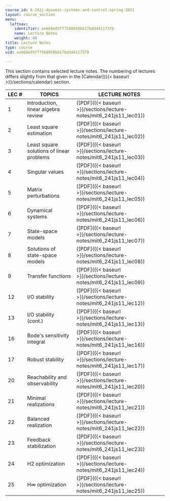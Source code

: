 ```yaml
---
course_id: 6-241j-dynamic-systems-and-control-spring-2011
layout: course_section
menu:
  leftnav:
    identifier: ee668e05ff7588950bb17bddd4117378
    name: Lecture Notes
    weight: 40
title: Lecture Notes
type: course
uid: ee668e05ff7588950bb17bddd4117378

---
```


This section contains selected lecture notes. The numbering of lectures differs slightly from that given in the [Calendar]({{< baseurl >}}/sections/calendar) section.

| LEC # | TOPICS | LECTURE NOTES |
| --- | --- | --- |
| 1 | Introduction, linear algebra review | ([PDF]({{< baseurl >}}/sections/lecture-notes/mit6_241js11_lec01)) |
| 2 | Least square estimation | ([PDF]({{< baseurl >}}/sections/lecture-notes/mit6_241js11_lec02)) |
| 3 | Least square solutions of linear problems | ([PDF]({{< baseurl >}}/sections/lecture-notes/mit6_241js11_lec03)) |
| 4 | Singular values | ([PDF]({{< baseurl >}}/sections/lecture-notes/mit6_241js11_lec04)) |
| 5 | Matrix perturbations | ([PDF]({{< baseurl >}}/sections/lecture-notes/mit6_241js11_lec05)) |
| 6 | Dynamical systems | ([PDF]({{< baseurl >}}/sections/lecture-notes/mit6_241js11_lec06)) |
| 7 | State-space models | ([PDF]({{< baseurl >}}/sections/lecture-notes/mit6_241js11_lec07)) |
| 8 | Solutions of state-space models | ([PDF]({{< baseurl >}}/sections/lecture-notes/mit6_241js11_lec08)) |
| 9 | Transfer functions | ([PDF]({{< baseurl >}}/sections/lecture-notes/mit6_241js11_lec09)) |
| 12 | I/O stability | ([PDF]({{< baseurl >}}/sections/lecture-notes/mit6_241js11_lec12)) |
| 13 | I/O stability (cont.) | ([PDF]({{< baseurl >}}/sections/lecture-notes/mit6_241js11_lec13)) |
| 16 | Bode's sensitivity integral | ([PDF]({{< baseurl >}}/sections/lecture-notes/mit6_241js11_lec16)) |
| 17 | Robust stability | ([PDF]({{< baseurl >}}/sections/lecture-notes/mit6_241js11_lec17)) |
| 20 | Reachability and observability | ([PDF]({{< baseurl >}}/sections/lecture-notes/mit6_241js11_lec20)) |
| 21 | Minimal realizations | ([PDF]({{< baseurl >}}/sections/lecture-notes/mit6_241js11_lec21)) |
| 22 | Balanced realization | ([PDF]({{< baseurl >}}/sections/lecture-notes/mit6_241js11_lec22)) |
| 23 | Feedback stabilization | ([PDF]({{< baseurl >}}/sections/lecture-notes/mit6_241js11_lec23)) |
| 24 | H2 optimization | ([PDF]({{< baseurl >}}/sections/lecture-notes/mit6_241js11_lec24)) |
| 25 | H∞ optimization | ([PDF]({{< baseurl >}}/sections/lecture-notes/mit6_241js11_lec25))